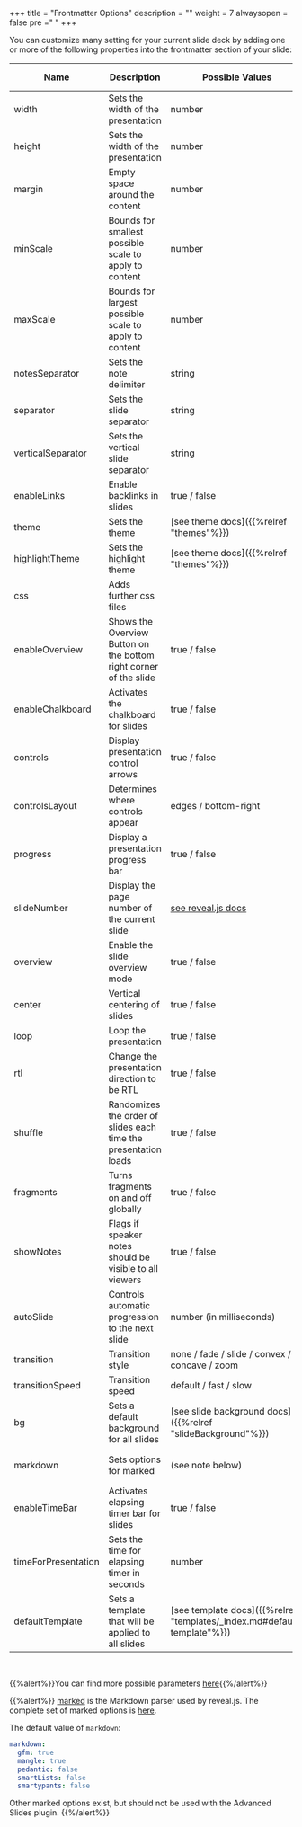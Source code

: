 +++
title = "Frontmatter Options"
description = ""
weight = 7
alwaysopen = false
pre ="<i class='fa fa-hashtag' ></i> "
+++

You can customize many setting for your current slide deck by adding one or more of the following properties into the frontmatter section of your slide:

Name | Description | Possible Values | Default Value
------------ | ------------ | ------------ | ------------
width | Sets the width of the presentation | number | 960
height | Sets the width of the presentation | number | 700:
margin | Empty space around the content | number | 0.04:
minScale | Bounds for smallest possible scale to apply to content | number | 0.2
maxScale | Bounds for largest possible scale to apply to content | number | 2.0
notesSeparator | Sets the note delimiter | string | note:
separator | Sets the slide separator | string | ^( ?\| )---( ?\| )$
verticalSeparator | Sets the vertical slide separator | string | ^( ?\| )--( ?\| )$
enableLinks | Enable backlinks in slides | true / false | false
theme | Sets the theme | [see theme docs]({{%relref "themes"%}}) | black
highlightTheme | Sets the highlight theme | [see theme docs]({{%relref "themes"%}}) | zenburn
css | Adds further css files |  | []
enableOverview | Shows the Overview Button on the bottom right corner of the slide | true / false | false
enableChalkboard | Activates the chalkboard for slides | true / false | false
controls | Display presentation control arrows | true / false | true
controlsLayout | Determines where controls appear | edges / bottom-right | bottom-right
progress | Display a presentation progress bar | true / false | true
slideNumber | Display the page number of the current slide | [see reveal.js docs](https://revealjs.com/config/) | false
overview | Enable the slide overview mode | true / false | true
center | Vertical centering of slides | true / false | true
loop | Loop the presentation | true / false | false
rtl | Change the presentation direction to be RTL | true / false | false
shuffle | Randomizes the order of slides each time the presentation loads | true / false | false
fragments | Turns fragments on and off globally | true / false | true
showNotes | Flags if speaker notes should be visible to all viewers | true / false | false
autoSlide | Controls automatic progression to the next slide | number (in milliseconds) | 0
transition | Transition style | none / fade / slide / convex / concave / zoom | slide
transitionSpeed | Transition speed | default / fast / slow | default
bg | Sets a default background for all slides | [see slide background docs]({{%relref "slideBackground"%}}) | '#ffffff'
markdown | Sets options for marked | (see note below) | (see note below)
enableTimeBar | Activates elapsing timer bar for slides | true / false | false
timeForPresentation | Sets the time for elapsing timer in seconds | number | 120
defaultTemplate | Sets a template that will be applied to all slides | [see template docs]({{%relref "templates/_index.md#default-template"%}}) | null
<br>

{{%alert%}}You can find more possible parameters [here](https://revealjs.com/config/){{%/alert%}}

{{%alert%}}
[marked](https://marked.js.org/) is the Markdown parser used by reveal.js.
The complete set of marked options is [here](https://marked.js.org/using_advanced#options).

The default value of `markdown`:
```yaml
markdown:
  gfm: true
  mangle: true
  pedantic: false
  smartLists: false
  smartypants: false
```

Other marked options exist, but should not be used with the Advanced Slides plugin.
{{%/alert%}}
